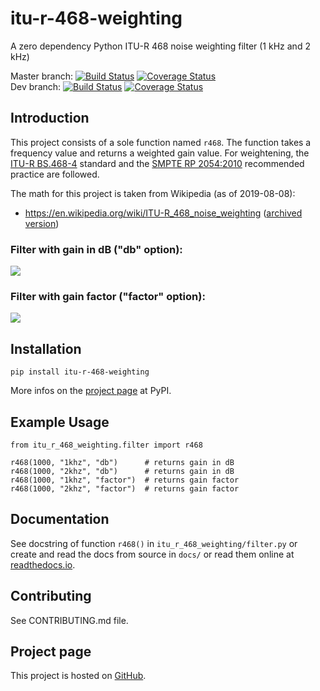 # itu-r-468-weighting

A zero dependency Python ITU-R 468 noise weighting filter (1 kHz and 2 kHz)

Master branch: [![Build Status](https://travis-ci.com/cinelexi/itu-r-468-weighting.svg?branch=master)](https://travis-ci.com/cinelexi/itu-r-468-weighting?branch=master) [![Coverage Status](https://img.shields.io/coveralls/github/cinelexi/itu-r-468-weighting/master)](https://coveralls.io/github/cinelexi/itu-r-468-weighting?branch=master) \
Dev branch: [![Build Status](https://travis-ci.com/cinelexi/itu-r-468-weighting.svg?branch=dev)](https://travis-ci.com/cinelexi/itu-r-468-weighting?branch=dev) [![Coverage Status](https://img.shields.io/coveralls/github/cinelexi/itu-r-468-weighting/dev)](https://coveralls.io/github/cinelexi/itu-r-468-weighting?branch=dev)

## Introduction

This project consists of a sole function named `r468`. The function takes a frequency value and returns a weighted gain value. For weightening, the [ITU-R BS.468-4](https://www.itu.int/rec/R-REC-BS.468-4-198607-I/en) standard and the [SMPTE RP 2054:2010](https://ieeexplore.ieee.org/document/7290513) recommended practice are followed.

The math for this project is taken from Wikipedia (as of 2019-08-08):

- https://en.wikipedia.org/wiki/ITU-R_468_noise_weighting ([archived version](https://web.archive.org/web/20190808084536/https:/en.wikipedia.org/wiki/ITU-R_468_noise_weighting))

### Filter with gain in dB ("db" option):

![](https://raw.githubusercontent.com/cinelexi/itu-r-468-weighting/master/images/filter_gain_db.png)

### Filter with gain factor ("factor" option):

![](https://raw.githubusercontent.com/cinelexi/itu-r-468-weighting/master/images/filter_gain.png)

## Installation

```
pip install itu-r-468-weighting
```

More infos on the [project page](https://pypi.org/project/itu-r-468-weighting/) at PyPI.

## Example Usage

```
from itu_r_468_weighting.filter import r468

r468(1000, "1khz", "db")      # returns gain in dB
r468(1000, "2khz", "db")      # returns gain in dB
r468(1000, "1khz", "factor")  # returns gain factor
r468(1000, "2khz", "factor")  # returns gain factor
```

## Documentation

See docstring of function `r468()` in `itu_r_468_weighting/filter.py` or create and read the docs from source in `docs/` or read them online at [readthedocs.io](https://itu-r-468-weighting.readthedocs.io/en/latest/index.html).

## Contributing

See CONTRIBUTING.md file.

## Project page

This project is hosted on [GitHub](https://github.com/cinelexi/itu-r-468-weighting).
